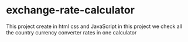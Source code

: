 # exchange-rate-calculator
This project create in html css and JavaScript in this project we check all the country currency converter rates in one calculator

